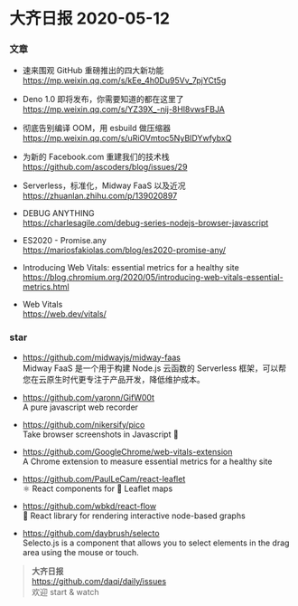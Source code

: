 # 大齐日报 2020-05-12

### 文章

- 速来围观 GitHub 重磅推出的四大新功能  
  https://mp.weixin.qq.com/s/kEe_4h0Du95Vv_7pjYCt5g

- Deno 1.0 即将发布，你需要知道的都在这里了  
  https://mp.weixin.qq.com/s/YZ39X_-nij-8Hl8vwsFBJA

- 彻底告别编译 OOM，用 esbuild 做压缩器  
  https://mp.weixin.qq.com/s/uRiOVmtoc5NyBIDYwfybxQ

- 为新的 Facebook.com 重建我们的技术栈  
  https://github.com/ascoders/blog/issues/29

- Serverless，标准化，Midway FaaS 以及近况  
  https://zhuanlan.zhihu.com/p/139020897

- DEBUG ANYTHING  
  https://charlesagile.com/debug-series-nodejs-browser-javascript

- ES2020 - Promise.any  
  https://mariosfakiolas.com/blog/es2020-promise-any/

- Introducing Web Vitals: essential metrics for a healthy site  
  https://blog.chromium.org/2020/05/introducing-web-vitals-essential-metrics.html

- Web Vitals  
  https://web.dev/vitals/

### star

- https://github.com/midwayjs/midway-faas  
   Midway FaaS 是一个用于构建 Node.js 云函数的 Serverless 框架，可以帮您在云原生时代更专注于产品开发，降低维护成本。

* https://github.com/yaronn/GifW00t  
  A pure javascript web recorder

* https://github.com/nikersify/pico  
  Take browser screenshots in Javascript 📸

* https://github.com/GoogleChrome/web-vitals-extension  
  A Chrome extension to measure essential metrics for a healthy site

* https://github.com/PaulLeCam/react-leaflet  
  ⚛️ React components for 🍃 Leaflet maps

- https://github.com/wbkd/react-flow  
  🌊 React library for rendering interactive node-based graphs

- https://github.com/daybrush/selecto  
  Selecto.js is a component that allows you to select elements in the drag area using the mouse or touch.

> **大齐日报**  
> https://github.com/daqi/daily/issues  
> 欢迎 start & watch
